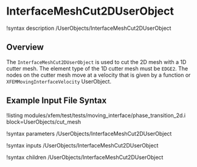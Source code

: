 # InterfaceMeshCut2DUserObject

!syntax description /UserObjects/InterfaceMeshCut2DUserObject

## Overview

The `InterfaceMeshCut2DUserObject` is used to cut the 2D mesh with a 1D cutter mesh. The element type of the 1D cutter mesh must be `EDGE2`. The nodes on the cutter mesh move at a velocity that is given by a function or `XFEMMovingInterfaceVelocity` UserObject.

## Example Input File Syntax

!listing modules/xfem/test/tests/moving_interface/phase_transition_2d.i block=UserObjects/cut_mesh

!syntax parameters /UserObjects/InterfaceMeshCut2DUserObject

!syntax inputs /UserObjects/InterfaceMeshCut2DUserObject

!syntax children /UserObjects/InterfaceMeshCut2DUserObject
